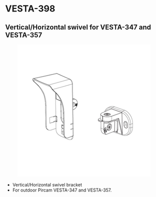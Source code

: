 # VESTA-398

## Vertical/Horizontal swivel for VESTA-347 and VESTA-357

<figure><img src=".gitbook/assets/image (2) (1).png" alt=""><figcaption></figcaption></figure>

* Vertical/Horizontal swivel bracket
* For outdoor Pircam VESTA-347 and VESTA-357.
